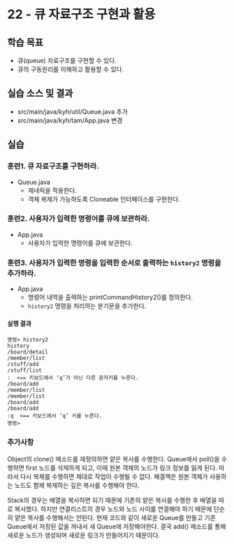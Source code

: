 # 22 - 큐 자료구조 구현과 활용

## 학습 목표

- 큐(queue) 자료구조를 구현할 수 있다.
- 큐의 구동원리를 이해하고 활용할 수 있다.


## 실습 소스 및 결과

- src/main/java/kyh/util/Queue.java 추가
- src/main/java/kyh/tam/App.java 변경

## 실습

### 훈련1. 큐 자료구조를 구현하라.

- Queue.java
    - 제네릭을 적용한다.
    - 객체 복제가 가능하도록 Cloneable 인터페이스를 구현한다.


### 훈련2. 사용자가 입력한 명령어를 큐에 보관하라.

- App.java
    - 사용자가 입력한 명령어를 큐에 보관한다.


### 훈련3. 사용자가 입력한 명령을 입력한 순서로 출력하는 `history2` 명령을 추가하라.

- App.java
    - 명령어 내역을 출력하는 printCommandHistory2()를 정의한다.
    - `history2` 명령을 처리하는 분기문을 추가한다.

#### 실행 결과

```
명령> history2
history
/board/detail
/member/list
/stuff/add
/stuff/list
:  <== 키보드에서 ‘q’가 아닌 다른 문자키를 누른다.
/board/add
/member/list
/member/list
/board/add
/board/add
:q  <== 키보드에서 ‘q’ 키를 누른다.
명령>

```

### 추가사항

Object의 clone() 메소드를 재정의하면 얕은 복사를 수행한다. Queue에서 poll()을 수행하면 first 노드를 삭제하게 되고, 이때 원본 객체의 노드가 링크 정보를 잃게 된다. 따라서 다시 복제를 수행하면 제대로 작업이 수행될 수 없다. 해결책은 원본 객체가 사용하는 노드도 함께 복제하는 깊은 복사를 수행해야 한다.

Stack의 경우는 배열을 복사하면 되기 때문에 기존의 얕은 복사를 수행한 후 배열을 따로 복사했다. 하지만 연결리스트의 경우 노드와 노드 사이를 연결해야 하기 때문에 단순히 얕은 복사를 수행해서는 안된다. 현재 코드와 같이 새로운 Queue를 만들고 기존 Queue에서 저장된 값을 꺼내서 새 Queue에 저장해야한다. 결국 add() 메소드를 통해 새로운 노드가 생성되며 새로운 링크가 만들어지기 때문이다.